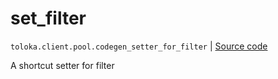 # set_filter
`toloka.client.pool.codegen_setter_for_filter` | [Source code](https://github.com/Toloka/toloka-kit/blob/v1.1.3/src/client/pool/__init__.py#L0)

A shortcut setter for filter

